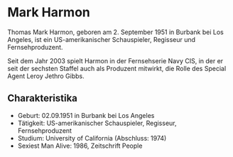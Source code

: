 # Mark Harmon

Thomas Mark Harmon, geboren am 2. September 1951 in Burbank bei Los Angeles, ist ein US-amerikanischer Schauspieler, Regisseur und Fernsehproduzent.

Seit dem Jahr 2003 spielt Harmon in der Fernsehserie Navy CIS, in der er seit der sechsten Staffel auch als Produzent mitwirkt, die Rolle des Special Agent Leroy Jethro Gibbs.

## Charakteristika

* Geburt: 02.09.1951 in Burbank bei Los Angeles
* Tätigkeit: US-amerikanischer Schauspieler, Regisseur, Fernsehproduzent
* Studium: University of California (Abschluss: 1974)
* Sexiest Man Alive: 1986, Zeitschrift People
